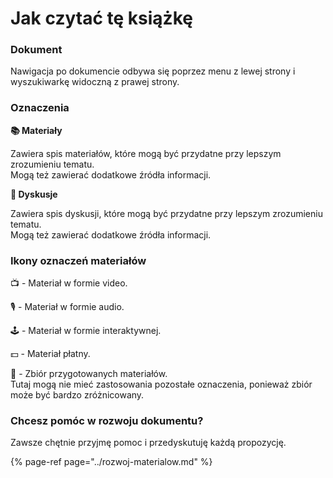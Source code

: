 # Jak czytać tę książkę

### Dokument

Nawigacja po dokumencie odbywa się poprzez menu z lewej strony i wyszukiwarkę widoczną z prawej strony.

### Oznaczenia

**📚 Materiały**

Zawiera spis materiałów, które mogą być przydatne przy lepszym zrozumieniu tematu.  
Mogą też zawierać dodatkowe źródła informacji.

**💬 Dyskusje**

Zawiera spis dyskusji, które mogą być przydatne przy lepszym zrozumieniu tematu.  
Mogą też zawierać dodatkowe źródła informacji.

### Ikony oznaczeń materiałów

📺 - Materiał w formie video.

🎙️ - Materiał w formie audio.

🕹️ - Materiał w formie interaktywnej.

💵 - Materiał płatny.

🏤 - Zbiór przygotowanych materiałów.  
Tutaj mogą nie mieć zastosowania pozostałe oznaczenia, ponieważ zbiór może być bardzo zróżnicowany.

### Chcesz pomóc w rozwoju dokumentu?

Zawsze chętnie przyjmę pomoc i przedyskutuję każdą propozycję.

{% page-ref page="../rozwoj-materialow.md" %}


